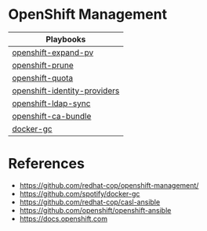 # OpenShift Management


|Playbooks                                               |
|--------------------------------------------------------|
|[openshift-expand-pv](./playbooks/openshift-expand-pv/README.md)|
|[openshift-prune](./playbooks/openshift-prune/README.md)|
|[openshift-quota](./playbooks/openshift-quota/README.md)|
|[openshift-identity-providers](./playbooks/openshift-identity-providers/README.md)|
|[openshift-ldap-sync](./playbooks/openshift-ldap-sync/README.md)|
|[openshift-ca-bundle](./playbooks/openshift-ca-bundle/README.md)|
|[docker-gc](./playbooks/docker-gc/README.md)|

# References

* https://github.com/redhat-cop/openshift-management/
* https://github.com/spotify/docker-gc
* https://github.com/redhat-cop/casl-ansible
* https://github.com/openshift/openshift-ansible
* https://docs.openshift.com